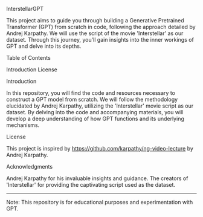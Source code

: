 InterstellarGPT

This project aims to guide you through building a Generative Pretrained Transformer (GPT) from scratch in code, following the approach detailed by Andrej Karpathy. We will use the script of the movie 'Interstellar' as our dataset. Through this journey, you'll gain insights into the inner workings of GPT and delve into its depths.

Table of Contents

Introduction
License

Introduction

In this repository, you will find the code and resources necessary to construct a GPT model from scratch. We will follow the methodology elucidated by Andrej Karpathy, utilizing the 'Interstellar' movie script as our dataset. By delving into the code and accompanying materials, you will develop a deep understanding of how GPT functions and its underlying mechanisms.

License

This project is inspired by https://github.com/karpathy/ng-video-lecture by Andrej Karpathy.


Acknowledgments

Andrej Karpathy for his invaluable insights and guidance.
The creators of 'Interstellar' for providing the captivating script used as the dataset.



---
Note: This repository is for educational purposes and experimentation with GPT.


